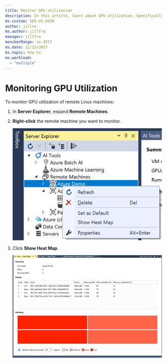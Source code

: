 ```yaml
---
title: Monitor GPU utilization
description: In this article, learn about GPU utilization. Specifically, learn how to monitor GPU utilization of remote Linux machines.
ms.custom: SEO-VS-2020
author: jillre
ms.author: jillfra
manager: jillfra
monikerRange: vs-2017
ms.date: 11/13/2017
ms.topic: how-to
ms.workload:
  - "multiple"
---
```

# Monitoring GPU Utilization

To monitor GPU utilization of remote Linux machines:

1. In **Server Explorer**, expand **Remote Machines**.
2. **Right-click** the remote machine you want to monitor.

    ![gpu heatmap](media/monitor-gpu/gpu-heatmap-0.png)

3. Click **Show Heat Map**.

    ![gpu heatmap](media/monitor-gpu/heatmap.png)
